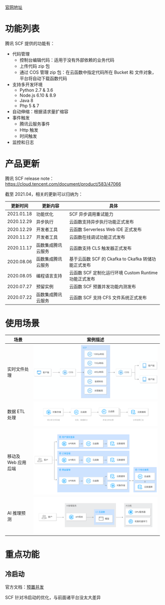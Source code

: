[官网地址](https://cloud.tencent.com/product/scf)

# 功能列表

腾讯 SCF 提供的功能有：

* 代码管理
	* 控制台编辑代码：适用于没有外部依赖的业务代码
	* 上传代码 zip 包
	* 通过 COS 管理 zip 包：在云函数中指定代码所在 Bucket 和 文件对象，平台将自动下载函数代码
* 支持多开发环境
	* Python 2.7 & 3.6
	* Node.js 6.10 & 8.9
	* Java 8
	* Php 5 & 7
* 自动伸缩：根据请求量扩缩容
* 事件触发
	* 腾讯云服务事件
	* Http 触发
	* 时间触发
* 监控和日志

# 产品更新

腾讯 SCF release note：https://cloud.tencent.com/document/product/583/47066

截至 2021.04，相关的更新可以归纳为：

| 更新时间 | 更新内容 | 具体 |
|---------|--------|-----|
| 2021.01.18 | 功能优化 | SCF 异步调用重试能力 |
| 2020.12.29 | 异步执行 | 云函数支持异步执行功能正式发布 |
| 2020.12.29 | 开发者工具 | 云函数 Serverless Web IDE 正式发布 |
| 2020.11.27 | 开发者工具 | 云函数在线调试功能正式发布 |
| 2020.11.17 | 函数集成腾讯云服务 | 云函数支持 CLS 触发器正式发布 |
| 2020.08.06 | 函数集成腾讯云服务 | 基于云函数 SCF 的 Ckafka to Ckafka 转储功能正式发布 |
| 2020.08.05 | 编程语言支持 | 云函数 SCF 定制化运行环境 Custom Runtime 功能正式发布 |
| 2020.07.27 | 预留实例 | 云函数 SCF 预置并发功能内测发布 |
| 2020.07.22 | 函数集成腾讯云服务 | 云函数 SCF 支持 CFS 文件系统正式发布 |

# 使用场景

| 场景 | 案例描述 |
|-----|--------|
| 实时文件处理 | ![user-case1](./user-case1.png) |
| 数据 ETL 处理 | ![user-case2](./user-case2.svg) |
| 移动及 Web 应用后端 | ![user-case3](./user-case3.svg) |
| AI 推理预测 | ![user-case4](./user-case4.svg) |

# 重点功能

## 冷启动

官方文档：[预置并发](https://cloud.tencent.com/document/product/583/46743)

SCF 针对冷启动的优化，与前面诸平台没太大差异
